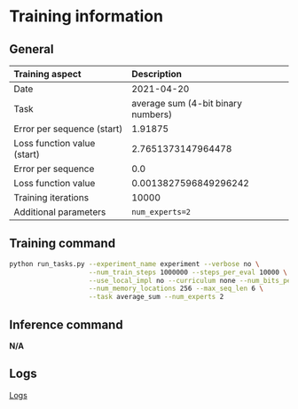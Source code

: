 # Training information

## General

|Training aspect | Description |
|:--|:--|
|Date| 2021-04-20|
|Task| average sum (4-bit binary numbers)|
|Error per sequence (start)| 1.91875 |
|Loss function value (start)| 2.7651373147964478 |
|Error per sequence| 0.0 |
|Loss function value| 0.0013827596849296242 |
|Training iterations| 10000 |
|Additional parameters| `num_experts=2` |

## Training command

```bash
python run_tasks.py --experiment_name experiment --verbose no \
                    --num_train_steps 1000000 --steps_per_eval 10000 \
                    --use_local_impl no --curriculum none --num_bits_per_vector 3 \
                    --num_memory_locations 256 --max_seq_len 6 \
                    --task average_sum --num_experts 2
```

## Inference command

**N/A**

## Logs

[Logs](./out.log)
